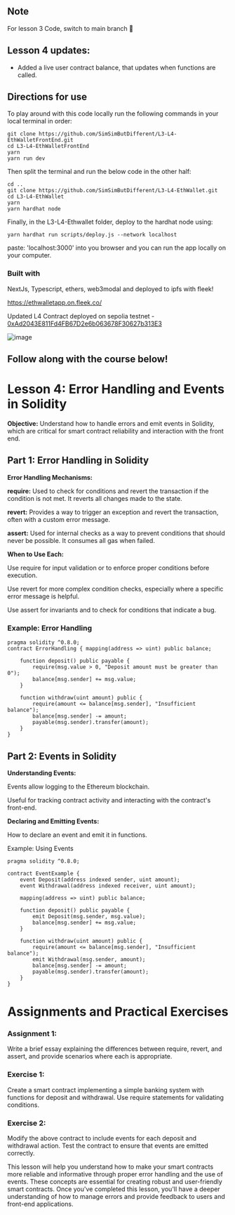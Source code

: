 ## Note
For lesson 3 Code, switch to main branch 🌿

## Lesson 4 updates: 

- Added a live user contract balance, that updates when functions are called.

## Directions for use

To play around with this code locally run the following commands in your local terminal in order:

```
git clone https://github.com/SimSimButDifferent/L3-L4-EthWalletFrontEnd.git
cd L3-L4-EthWalletFrontEnd
yarn
yarn run dev
```

Then split the terminal and run the below code in the other half:

```
cd ..
git clone https://github.com/SimSimButDifferent/L3-L4-EthWallet.git
cd L3-L4-EthWallet
yarn
yarn hardhat node
```

Finally, in the L3-L4-Ethwallet folder, deploy to the hardhat node using:

```
yarn hardhat run scripts/deploy.js --network localhost
```

paste: 'localhost:3000' into you browser and you can run the app locally on your computer.



### Built with

NextJs, Typescript, ethers, web3modal and deployed to ipfs with fleek!

https://ethwalletapp.on.fleek.co/

Updated L4 Contract deployed on sepolia testnet - [0xAd2043E811Fd4FB67D2e6b063678F30627b313E3](https://sepolia.etherscan.io/address/0xAd2043E811Fd4FB67D2e6b063678F30627b313E3)

![image](https://github.com/SimSimButDifferent/L3-L4-EthWalletFrontEnd/assets/88177427/5de5c452-f619-461b-97d1-d4e2562e8df5)



## Follow along with the course below!

# Lesson 4: Error Handling and Events in Solidity
**Objective:** Understand how to handle errors and emit events in Solidity, which are critical for smart contract reliability and interaction with the front end.

## Part 1: Error Handling in Solidity
**Error Handling Mechanisms:**

**require:** Used to check for conditions and revert the transaction if the condition is not met. It reverts all changes made to the state.

**revert:** Provides a way to trigger an exception and revert the transaction, often with a custom error message.

**assert:** Used for internal checks as a way to prevent conditions that should never be possible. It consumes all gas when failed.

**When to Use Each:**

Use require for input validation or to enforce proper conditions before execution.

Use revert for more complex condition checks, especially where a specific error message is helpful.

Use assert for invariants and to check for conditions that indicate a bug.

### Example: Error Handling

```solidity
pragma solidity ^0.8.0;
contract ErrorHandling { mapping(address => uint) public balance;

    function deposit() public payable {
        require(msg.value > 0, "Deposit amount must be greater than 0");
        balance[msg.sender] += msg.value;
    }
    
    function withdraw(uint amount) public {
        require(amount <= balance[msg.sender], "Insufficient balance");
        balance[msg.sender] -= amount;
        payable(msg.sender).transfer(amount);
    }
}
```

## Part 2: Events in Solidity
**Understanding Events:**

Events allow logging to the Ethereum blockchain.

Useful for tracking contract activity and interacting with the contract's front-end.

**Declaring and Emitting Events:**

How to declare an event and emit it in functions.

Example: Using Events

```solidity
pragma solidity ^0.8.0;

contract EventExample { 
    event Deposit(address indexed sender, uint amount); 
    event Withdrawal(address indexed receiver, uint amount);

    mapping(address => uint) public balance;
    
    function deposit() public payable {
        emit Deposit(msg.sender, msg.value);
        balance[msg.sender] += msg.value;
    }
    
    function withdraw(uint amount) public {
        require(amount <= balance[msg.sender], "Insufficient balance");
        emit Withdrawal(msg.sender, amount);
        balance[msg.sender] -= amount;
        payable(msg.sender).transfer(amount);
    }
}
```

# Assignments and Practical Exercises

### Assignment 1:
Write a brief essay explaining the differences between require, revert, and assert, and provide scenarios where each is appropriate.

### Exercise 1:
Create a smart contract implementing a simple banking system with functions for deposit and withdrawal. Use require statements for validating conditions.

### Exercise 2:
Modify the above contract to include events for each deposit and withdrawal action. Test the contract to ensure that events are emitted correctly.

This lesson will help you understand how to make your smart contracts more reliable and informative through proper error handling and the use of events. These concepts are essential for creating robust and user-friendly smart contracts. Once you've completed this lesson, you'll have a deeper understanding of how to manage errors and provide feedback to users and front-end applications.
